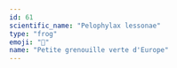 ```yaml
---
id: 61
scientific_name: "Pelophylax lessonae"
type: "frog"
emoji: "🐸"
name: "Petite grenouille verte d'Europe"
---
```

